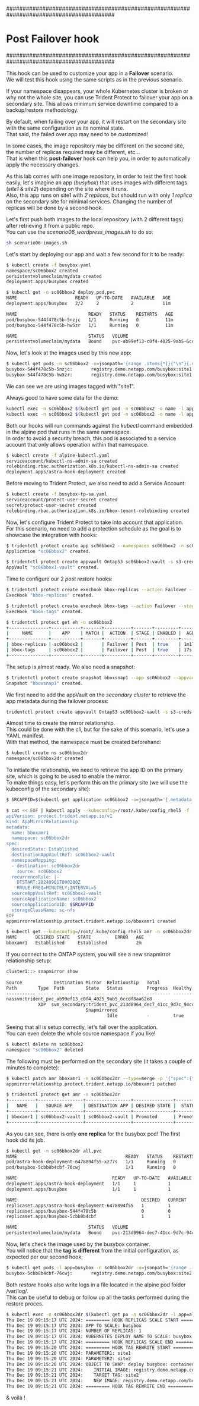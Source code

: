 #########################################################################################
# Post Failover hook
#########################################################################################

This hook can be used to customize your app in a **Failover** scenario.  
We will test this hook using the same scripts as in the previous scenario.  

If your namespace disappears, your whole Kubernetes cluster is broken or why not the whole site, you can use Trident Protect to failover your app on a secondary site. This allows minimum service downtime compared to a backup/restore methodology.  

By default, when failing over your app, it will restart on the secondary site with the same configuration as its nominal state.  
That said, the failed over app may need to be customized!  

In some cases, the image repository may be different on the second site, the number of replicas required may be different, etc...  
That is when this **post-failover** hook can help you, in order to automatically apply the necessary changes.

As this lab comes with one image repository, in order to test the first hook easily, let's imagine an app (_busybox_) that uses images with different tags (_site1_ & _site2_) depending on the site where it runs.  
Also, this app runs on site1 with _2 replicas_, but should run with only _1 replica_ on the secondary site for minimal services. Changing the number of replicas will be done by a second hook.   

Let's first push both images to the local repository (with 2 different tags) after retrieving it from a public repo.  
You can use the _scenario06_wordpress_images.sh_ to do so:  
```bash
sh scenario06-images.sh
```

Let's start by deploying our app and wait a few second for it to be ready:  
```bash
$ kubectl create -f busybox.yaml
namespace/sc06bbox2 created
persistentvolumeclaim/mydata created
deployment.apps/busybox created

$ kubectl get -n sc06bbox2 deploy,pod,pvc
NAME                      READY   UP-TO-DATE   AVAILABLE   AGE
deployment.apps/busybox   2/2     2            2           11m

NAME                           READY   STATUS    RESTARTS   AGE
pod/busybox-544f478c5b-5nzjc   1/1     Running   0          11m
pod/busybox-544f478c5b-hw5zr   1/1     Running   0          11m

NAME                           STATUS   VOLUME                                     CAPACITY   ACCESS MODES   STORAGECLASS        VOLUMEATTRIBUTESCLASS   AGE
persistentvolumeclaim/mydata   Bound    pvc-ab99ef13-c0f4-4025-9ab5-6ccdf8aa62e8   1Gi        RWX            storage-class-nfs   <unset>                 11m
```

Now, let's look at the images used by this new app:
```bash
$ kubectl get pods -n sc06bbox2 -o=jsonpath='{range .items[*]}{"\n"}{.metadata.name}{":\t"}{.spec.containers[0].image}{end}'; echo
busybox-544f478c5b-5nzjc:       registry.demo.netapp.com/busybox:site1
busybox-544f478c5b-hw5zr:       registry.demo.netapp.com/busybox:site1
```
We can see we are using images tagged with "site1".  

Always good to have some data for the demo:  
```bash
kubectl exec -n sc06bbox2 $(kubectl get pod -n sc06bbox2 -o name -l app=busybox) -- sh -c 'echo "bbox test with hooks!" > /data/file.txt'
kubectl exec -n sc06bbox2 $(kubectl get pod -n sc06bbox2 -o name -l app=busybox) -- more /data/file.txt
```

Both our hooks will run commands against the _kubectl_ command embedded in the alpine pod that runs in the same namespace.  
In order to avoid a security breach, this pod is associated to a service account that only allows operation within that namespace.  
```bash
$ kubectl create -f alpine-kubectl.yaml
serviceaccount/kubectl-ns-admin-sa created
rolebinding.rbac.authorization.k8s.io/kubectl-ns-admin-sa created
deployment.apps/astra-hook-deployment created
```
Before moving to Trident Protect, we also need to add a Service Account:  
```bash
$ kubectl create -f busybox-tp-sa.yaml
serviceaccount/protect-user-secret created
secret/protect-user-secret created
rolebinding.rbac.authorization.k8s.io/bbox-tenant-rolebinding created
```
Now, let's configure Trident Protect to take into account that application.  
For this scenario, no need to add a protection schedule as the goal is to showcase the integration with hooks:  
```bash
$ tridentctl protect create app sc06bbox2 --namespaces sc06bbox2 -n sc06bbox2
Application "sc06bbox2" created.

$ tridentctl protect create appvault OntapS3 sc06bbox2-vault -s s3-creds --bucket s3lod --endpoint 192.168.0.230 --skip-cert-validation --no-tls -n trident-protect
AppVault "sc06bbox1-vault" created.
```
Time to configure our 2 _post restore_ hooks:  
```bash
$ tridentctl protect create exechook bbox-replicas --action Failover --stage post --app sc06bbox2 --source-file hook-failover-replicas.sh --arg busybox --arg 1 -n sc06bbox2
ExecHook "bbox-replicas" created.

$ tridentctl protect create exechook bbox-tags --action Failover --stage post --app sc06bbox2 --source-file hook-failover-tag-rewrite.sh --arg site1 --arg site2 -n sc06bbox2
ExecHook "bbox-tags" created.

$ tridentctl protect get eh -n sc06bbox2
+---------------+-----------+-------+----------+-------+---------+-------+-------+
|     NAME      |    APP    | MATCH |  ACTION  | STAGE | ENABLED |  AGE  | ERROR |
+---------------+-----------+-------+----------+-------+---------+-------+-------+
| bbox-replicas | sc06bbox2 |       | Failover | Post  | true    | 1m17s |       |
| bbox-tags     | sc06bbox2 |       | Failover | Post  | true    | 17s   |       |
+---------------+-----------+-------+----------+-------+---------+-------+-------+
```
The setup is almost ready. We also need a snapshot:  
```bash
$ tridentctl protect create snapshot bboxsnap1 --app sc06bbox2 --appvault sc06bbox2-vault -n sc06bbox2
Snapshot "bboxsnap1" created.
```
 
We first need to add the appVault on the _secondary cluster_ to retrieve the app metadata during the failover process:  
```bash
tridentctl protect create appvault OntapS3 sc06bbox2-vault -s s3-creds --bucket s3lod --endpoint 192.168.0.230 --skip-cert-validation --no-tls -n trident-protect
```
Almost time to create the mirror relationship.  
This could be done with the _cli_, but for the sake of this scenario, let's use a YAML manifest.  
With that method, the namespace must be created beforehand:  
```bash
$ kubectl create ns sc06bbox2dr
namespace/sc06bbox2dr created
```
To initiate the relationship, we need to retrieve the app ID on the primary site, which is going to be used to enable the mirror.  
To make things easy, let's perform this on the primary site (we will use the kubeconfig of the secondary site):  
```bash
$ SRCAPPID=$(kubectl get application sc06bbox2 -o=jsonpath='{.metadata.uid}' -n sc06bbox2)

$ cat << EOF | kubectl apply --kubeconfig=/root/.kube/config_rhel5 -f -
apiVersion: protect.trident.netapp.io/v1
kind: AppMirrorRelationship
metadata:
  name: bboxamr1
  namespace: sc06bbox2dr
spec:
  desiredState: Established
  destinationAppVaultRef: sc06bbox2-vault
  namespaceMapping:
  - destination: sc06bbox2dr
    source: sc06bbox2
  recurrenceRule: |-
    DTSTART:20240901T000200Z
    RRULE:FREQ=MINUTELY;INTERVAL=5
  sourceAppVaultRef: sc06bbox2-vault
  sourceApplicationName: sc06bbox2
  sourceApplicationUID: $SRCAPPID
  storageClassName: sc-nfs
EOF
appmirrorrelationship.protect.trident.netapp.io/bboxamr1 created

$ kubectl get --kubeconfig=/root/.kube/config_rhel5 amr -n sc06bbox2dr
NAME       DESIRED STATE   STATE         ERROR   AGE
bboxamr1   Established     Established           2m
```
If you connect to the ONTAP system, you will see a new snapmirror relationship setup:  
```bash
cluster1::> snapmirror show
                                                                       Progress
Source            Destination Mirror  Relationship   Total             Last
Path        Type  Path        State   Status         Progress  Healthy Updated
----------- ---- ------------ ------- -------------- --------- ------- --------
nassvm:trident_pvc_ab99ef13_c0f4_4025_9ab5_6ccdf8aa62e8
            XDP  svm_secondary:trident_pvc_213d8964_dec7_41cc_9d7c_94cc0f41a53a
                              Snapmirrored
                                      Idle           -         true    -
```

Seeing that all is setup correctly, let's fail over the application.  
You can even delete the whole source namespace if you like!  
```bash
$ kubectl delete ns sc06bbox2
namespace "sc06bbox2" deleted
```
The following must be performed on the secondary site (it takes a couple of minutes to complete):  
```bash
$ kubectl patch amr bboxamr1 -n sc06bbox2dr --type=merge -p '{"spec":{"desiredState":"Promoted"}}'
appmirrorrelationship.protect.trident.netapp.io/bboxamr1 patched

$ tridentctl protect get amr -n sc06bbox2dr
+----------+-----------------+-----------------+---------------+----------+--------+-------+
|   NAME   |   SOURCE APP    | DESTINATION APP | DESIRED STATE |  STATE   |  AGE   | ERROR |
+----------+-----------------+-----------------+---------------+----------+--------+-------+
| bboxamr1 | sc06bbox2-vault | sc06bbox2-vault | Promoted      | Promoted | 12m49s |       |
+----------+-----------------+-----------------+---------------+----------+--------+-------+
```

As you can see, there is only **one replica** for the busybox pod! The first hook did its job.  
```bash
$ kubectl get -n sc06bbox2dr all,pvc
NAME                                         READY   STATUS    RESTARTS   AGE
pod/astra-hook-deployment-6478894f55-xz77s   1/1     Running   0          2m25s
pod/busybox-5cbb8b4cbf-76cwj                 1/1     Running   0          2m7s

NAME                                    READY   UP-TO-DATE   AVAILABLE   AGE
deployment.apps/astra-hook-deployment   1/1     1            1           2m25s
deployment.apps/busybox                 1/1     1            1           2m25s

NAME                                               DESIRED   CURRENT   READY   AGE
replicaset.apps/astra-hook-deployment-6478894f55   1         1         1       2m25s
replicaset.apps/busybox-544f478c5b                 0         0         0       2m25s
replicaset.apps/busybox-5cbb8b4cbf                 1         1         1       2m7s

NAME                           STATUS   VOLUME                                     CAPACITY   ACCESS MODES   STORAGECLASS   VOLUMEATTRIBUTESCLASS   AGE
persistentvolumeclaim/mydata   Bound    pvc-213d8964-dec7-41cc-9d7c-94cc0f41a53a   1Gi        RWX            sc-nfs         <unset>                 13m
```
Now, let's check the image used by the busybox container.  
You will notice that the **tag is different** from the initial configuration, as expected per our second hook:   
```bash
$ kubectl get pods -l app=busybox -n sc06bbox2dr -o=jsonpath='{range .items[*]}{"\n"}{.metadata.name}{":\t"}{.spec.containers[0].image}{end}'; echo
busybox-5cbb8b4cbf-76cwj:       registry.demo.netapp.com/busybox:site2
```

Both _restore_ hooks also write logs in a file located in the alpine pod folder /var/log/.  
This can be useful to debug or follow up all the tasks performed during the restore proces.  
```bash
$ kubectl exec -n sc06bbox2dr $(kubectl get po -n sc06bbox2dr -l app=alpine -o name) -- more /var/log/acc-logs-hooks.log
Thu Dec 19 09:15:17 UTC 2024: ========= HOOK REPLICAS SCALE START ===========
Thu Dec 19 09:15:17 UTC 2024: APP TO SCALE: busybox
Thu Dec 19 09:15:17 UTC 2024: NUMBER OF REPLICAS: 1
Thu Dec 19 09:15:17 UTC 2024: KUBERNETES DEPLOY NAME TO SCALE: busybox
Thu Dec 19 09:15:17 UTC 2024: ========= HOOK REPLICAS SCALE END ===========
Thu Dec 19 09:15:20 UTC 2024: ========= HOOK TAG REWRITE START ===========
Thu Dec 19 09:15:20 UTC 2024: PARAMETER1: site1
Thu Dec 19 09:15:20 UTC 2024: PARAMETER2: site2
Thu Dec 19 09:15:20 UTC 2024: OBJECT TO SWAP: deploy busybox: container 'busybox'
Thu Dec 19 09:15:21 UTC 2024:    INITIAL IMAGE: registry.demo.netapp.com/busybox:site1
Thu Dec 19 09:15:21 UTC 2024:    TARGET TAG: site2
Thu Dec 19 09:15:21 UTC 2024:    NEW IMAGE: registry.demo.netapp.com/busybox:site2
Thu Dec 19 09:15:21 UTC 2024: ========= HOOK TAG REWRITE END ===========
```
& voilà !
